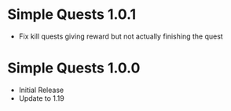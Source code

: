 Simple Quests 1.0.1
================
- Fix kill quests giving reward but not actually finishing the quest

Simple Quests 1.0.0
================
- Initial Release
- Update to 1.19